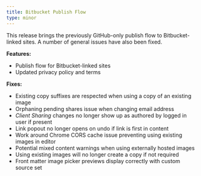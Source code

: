 ```yaml
---
title: Bitbucket Publish Flow
type: minor
---
```


This release brings the previously GitHub-only publish flow to Bitbucket-linked sites. A number of general issues have also been fixed.

**Features:**

* Publish flow for Bitbucket-linked sites
* Updated privacy policy and terms

**Fixes:**

* Existing copy suffixes are respected when using a copy of an existing image
* Orphaning pending shares issue when changing email address
* *Client Sharing* changes no longer show up as authored by logged in user if present
* Link popout no longer opens on undo if link is first in content
* Work around Chrome CORS cache issue preventing using existing images in editor
* Potential mixed content warnings when using externally hosted images
* Using existing images will no longer create a copy if not required
* Front matter image picker previews display correctly with custom source set